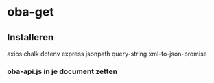 # oba-get

## Installeren
axios
chalk
dotenv
express
jsonpath
query-string
xml-to-json-promise


### oba-api.js in je document zetten 
